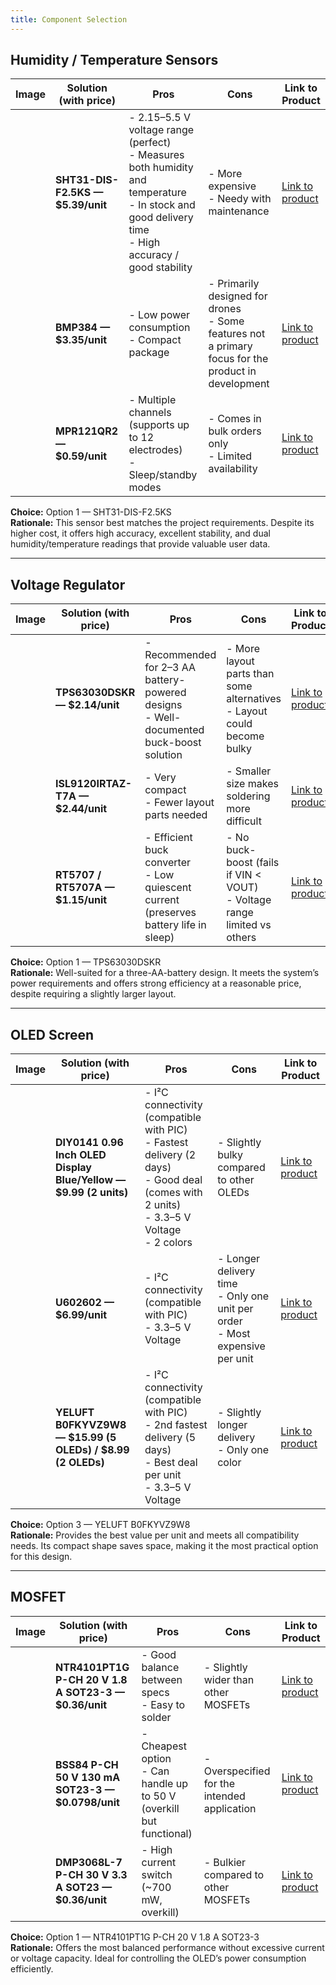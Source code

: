 ```yaml
---
title: Component Selection
---
```

## Humidity / Temperature Sensors

| Image | Solution (with price) | Pros | Cons | Link to Product |
|-------|-----------------------|------|------|-----------------|
|  | **SHT31-DIS-F2.5KS — $5.39/unit** | - 2.15–5.5 V voltage range (perfect) <br> - Measures both humidity and temperature <br> - In stock and good delivery time <br> - High accuracy / good stability | - More expensive <br> - Needy with maintenance | [Link to product](https://www.digikey.com/en/products/detail/sensirion-ag/SHT31-DIS-F2-5KS/6212134) |
|  | **BMP384 — $3.35/unit** | - Low power consumption <br> - Compact package | - Primarily designed for drones <br> - Some features not a primary focus for the product in development | [Link to product](https://www.digikey.com/en/products/detail/bosch-sensortec/BMP388/8322638) |
|  | **MPR121QR2 — $0.59/unit** | - Multiple channels (supports up to 12 electrodes) <br> - Sleep/standby modes | - Comes in bulk orders only <br> - Limited availability | [Link to product](https://www.digikey.com/en/products/detail/nxp-usa-inc/MPR121QR2/2186527) |

**Choice:** Option 1 — SHT31-DIS-F2.5KS  
**Rationale:** This sensor best matches the project requirements. Despite its higher cost, it offers high accuracy, excellent stability, and dual humidity/temperature readings that provide valuable user data.

---

## Voltage Regulator

| Image | Solution (with price) | Pros | Cons | Link to Product |
|-------|-----------------------|------|------|-----------------|
|  | **TPS63030DSKR — $2.14/unit** | - Recommended for 2–3 AA battery-powered designs <br> - Well-documented buck-boost solution | - More layout parts than some alternatives <br> - Layout could become bulky | [Link to product](https://www.digikey.com/en/products/detail/texas-instruments/TPS63030DSKR/1972182) |
|  | **ISL9120IRTAZ-T7A — $2.44/unit** | - Very compact <br> - Fewer layout parts needed | - Smaller size makes soldering more difficult | [Link to product](https://www.digikey.com/en/products/detail/renesas-electronics-corporation/ISL9120IRTAZ-T7A/6097375) |
|  | **RT5707 / RT5707A — $1.15/unit** | - Efficient buck converter <br> - Low quiescent current (preserves battery life in sleep) | - No buck-boost (fails if VIN < VOUT) <br> - Voltage range limited vs others | [Link to product](https://www.richtek.com/Products/Switching%20Regulators/DC_DC%20StepDown%20Convertor/RT5707RT5707A) |

**Choice:** Option 1 — TPS63030DSKR  
**Rationale:** Well-suited for a three-AA-battery design. It meets the system’s power requirements and offers strong efficiency at a reasonable price, despite requiring a slightly larger layout.

---

## OLED Screen

| Image | Solution (with price) | Pros | Cons | Link to Product |
|-------|-----------------------|------|------|-----------------|
|  | **DIY0141 0.96 Inch OLED Display Blue/Yellow — $9.99 (2 units)** | - I²C connectivity (compatible with PIC) <br> - Fastest delivery (2 days) <br> - Good deal (comes with 2 units) <br> - 3.3–5 V Voltage <br> - 2 colors | - Slightly bulky compared to other OLEDs | [Link to product](https://www.amazon.com/Wishiot-Display-Self-Luminous-Compatible-Raspberry/dp/B0D1CCHRHW/ref=sr_1_1_sspa?crid=2NXUX32J4XGK1&dib=eyJ2IjoiMSJ9.02CYgV0cwBlIFXJ_E-oMvKJhf2IDVKqSJf6wUIl6pc1o1ktfPX7DvnlfsZjNUn2SM3TIGEcGFmhTq4kUNLDraTgYCGEBEynDMBXt6dM5piYM8smDrvY5aYvt-exm-0m-qqPOjXBFr_jjbXrJScshKV4DRSBKZoRRCueRJhVRY4Z03Elp_l5JhSnIbpnXRVRxcU4VPJV5mB76Vlx_q7Fy-QsKbz1Z1QjNRGPvmDU2vY4.HsEscKoACkI8M1oaUV_CZpSse_JS1nN4t6LCA4yZDyw&dib_tag=se&keywords=0.96%2Binch%2BOLED%2B128%C3%9764%2BSSD1306%2Bmodule&qid=1760750777&sprefix=0.96%2Binch%2Boled%2B128%2B64%2Bssd1306%2Bmodule%2Caps%2C354&sr=8-1-spons&sp_csd=d2lkZ2V0TmFtZT1zcF9hdGY&th=1) |
|  | **U602602 — $6.99/unit** | - I²C connectivity (compatible with PIC) <br> - 3.3–5 V Voltage | - Longer delivery time <br> - Only one unit per order <br> - Most expensive per unit | [Link to product](https://www.amazon.com/UCTRONICS-SSD1306-Self-Luminous-Display-Raspberry/dp/B072Q2X2LL/ref=pd_ci_mcx_di_int_sccai_cn_d_sccl_1_4/132-4994263-9298217?pd_rd_w=kUFXT&content-id=amzn1.sym.751acc83-5c05-42d0-a15e-303622651e1e&pf_rd_p=751acc83-5c05-42d0-a15e-303622651e1e&pf_rd_r=0GZ11NE4PX3CGZW1R9MR&pd_rd_wg=DGBZr&pd_rd_r=de354205-f6ca-4b5c-83d8-39aae13d9228&pd_rd_i=B072Q2X2LL&psc=1) |
|  | **YELUFT B0FKYVZ9W8 — $15.99 (5 OLEDs) / $8.99 (2 OLEDs)** | - I²C connectivity (compatible with PIC) <br> - 2nd fastest delivery (5 days) <br> - Best deal per unit <br> - 3.3–5 V Voltage | - Slightly longer delivery <br> - Only one color | [Link to product](https://www.amazon.com/dp/B0FKYVZ9W8/ref=sspa_dk_detail_0?pd_rd_i=B0FKYVZ9W8&pd_rd_w=jsBYG&content-id=amzn1.sym.30062d3d-2c31-47f3-af26-55177a669bb5&pf_rd_p=30062d3d-2c31-47f3-af26-55177a669bb5&pf_rd_r=V18EFV1PA1P7MM85NRM4&pd_rd_wg=ILOoQ&pd_rd_r=20971833-a070-408a-8b4f-1221b090edf5&sp_csd=d2lkZ2V0TmFtZT1zcF9kZXRhaWxfdGhlbWF0aWM&th=1) |

**Choice:** Option 3 — YELUFT B0FKYVZ9W8  
**Rationale:** Provides the best value per unit and meets all compatibility needs. Its compact shape saves space, making it the most practical option for this design.

---

## MOSFET

| Image | Solution (with price) | Pros | Cons | Link to Product |
|-------|-----------------------|------|------|-----------------|
|  | **NTR4101PT1G P-CH 20 V 1.8 A SOT23-3 — $0.36/unit** | - Good balance between specs <br> - Easy to solder | - Slightly wider than other MOSFETs | [Link to product](https://www.digikey.com/en/products/detail/onsemi/NTR4101PT1G/687096) |
|  | **BSS84 P-CH 50 V 130 mA SOT23-3 — $0.0798/unit** | - Cheapest option <br> - Can handle up to 50 V (overkill but functional) | - Overspecified for the intended application | [Link to product](https://www.digikey.com/en/products/detail/onsemi/BSS84/244213) |
|  | **DMP3068L-7 P-CH 30 V 3.3 A SOT23 — $0.36/unit** | - High current switch (~700 mW, overkill) | - Bulkier compared to other MOSFETs | [Link to product](https://www.digikey.com/en/products/detail/diodes-incorporated/DMP3068L-7/5223214) |

**Choice:** Option 1 — NTR4101PT1G P-CH 20 V 1.8 A SOT23-3  
**Rationale:** Offers the most balanced performance without excessive current or voltage capacity. Ideal for controlling the OLED’s power consumption efficiently.



